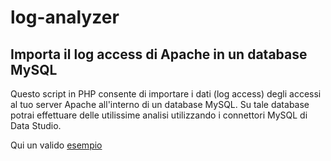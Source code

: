 # log-analyzer
<h2>Importa il log access di Apache in un database MySQL</h2>

Questo script in PHP consente di importare i dati (log access) degli accessi al tuo server Apache all'interno di un database MySQL.
Su tale database potrai effettuare delle utilissime analisi utilizzando i connettori MySQL di Data Studio. 

Qui un valido <a href="https://datastudio.google.com/open/0B4XIs_msfiVTaUdubExIREZkdTQ">esempio</a>
